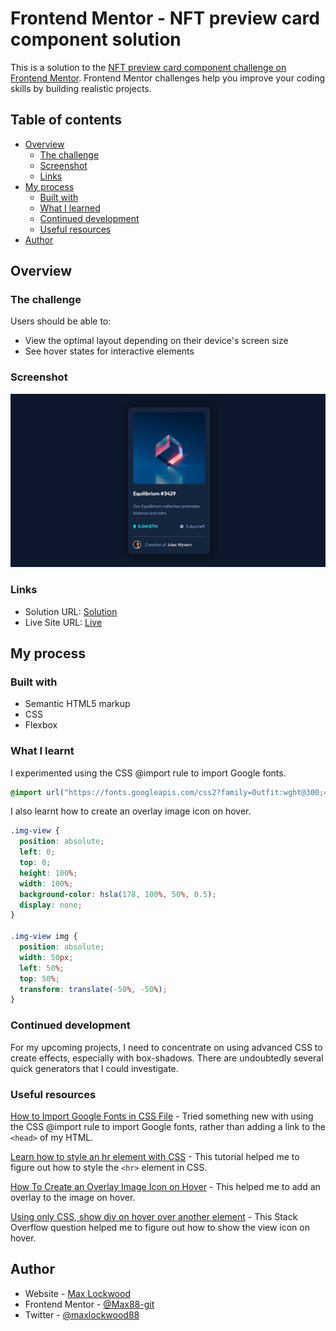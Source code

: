# Frontend Mentor - NFT preview card component solution

This is a solution to the [NFT preview card component challenge on Frontend Mentor](https://www.frontendmentor.io/challenges/nft-preview-card-component-SbdUL_w0U). Frontend Mentor challenges help you improve your coding skills by building realistic projects.

## Table of contents

- [Overview](#overview)
  - [The challenge](#the-challenge)
  - [Screenshot](#screenshot)
  - [Links](#links)
- [My process](#my-process)
  - [Built with](#built-with)
  - [What I learned](#what-i-learned)
  - [Continued development](#continued-development)
  - [Useful resources](#useful-resources)
- [Author](#author)

## Overview

### The challenge

Users should be able to:

- View the optimal layout depending on their device's screen size
- See hover states for interactive elements

### Screenshot

![](./screenshot.jpg)

### Links

- Solution URL: [Solution](https://github.com/Max88-git/nft-preview-card-component)
- Live Site URL: [Live](https://max88-git.github.io/nft-preview-card-component/)

## My process

### Built with

- Semantic HTML5 markup
- CSS
- Flexbox

### What I learnt

I experimented using the CSS @import rule to import Google fonts.

```css
@import url("https://fonts.googleapis.com/css2?family=Outfit:wght@300;400;600&display=swap");
```

I also learnt how to create an overlay image icon on hover.

```css
.img-view {
  position: absolute;
  left: 0;
  top: 0;
  height: 100%;
  width: 100%;
  background-color: hsla(178, 100%, 50%, 0.5);
  display: none;
}

.img-view img {
  position: absolute;
  width: 50px;
  left: 50%;
  top: 50%;
  transform: translate(-50%, -50%);
}
```

### Continued development

For my upcoming projects, I need to concentrate on using advanced CSS to create effects, especially with box-shadows. There are undoubtedly several quick generators that I could investigate.

### Useful resources

[How to Import Google Fonts in CSS File](https://www.w3docs.com/snippets/css/how-to-import-google-fonts-in-css-file.html#:~:text=Find%20the%20font%20and%20click,paste%20the%20codes%20you%20need.) - Tried something new with using the CSS @import rule to import Google fonts, rather than adding a link to the `<head>` of my HTML.

[Learn how to style an hr element with CSS](https://www.w3schools.com/howto/howto_css_style_hr.asp) - This tutorial helped me to figure out how to style the `<hr>` element in CSS.

[How To Create an Overlay Image Icon on Hover](https://www.w3schools.com/howto/howto_css_image_overlay_icon.asp) - This helped me to add an overlay to the image on hover.

[Using only CSS, show div on hover over another element](https://stackoverflow.com/questions/5210033/using-only-css-show-div-on-hover-over-another-element) - This Stack Overflow question helped me to figure out how to show the view icon on hover.

## Author

- Website - [Max Lockwood](https://www.maxlockwood.uk/)
- Frontend Mentor - [@Max88-git](https://www.frontendmentor.io/profile/Max88-git)
- Twitter - [@maxlockwood88](https://twitter.com/maxlockwood88)
